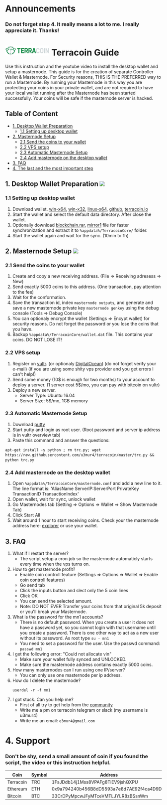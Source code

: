 # Announcements
### Do not forget step 4. It really means a lot to me. I really appreciate it. Thanks!

# ![Terracoin](logo.png) Terracoin Guide

Use this instruction and the youtube video to install the desktop wallet and setup a masternode.
This guide is for the creation of separate Controller Wallet & Masternode.
For Security reasons, THIS IS THE PREFERRED way to run a Masternode. By running your Masternode in this way you are protecting
your coins in your private wallet, and are not required to have your local wallet running after the Masternode has been started successfully.
Your coins will be safe if the masternode server is hacked.

## Table of Content
* [1. Desktop Wallet Preparation](#1-desktop-wallet-preparation-)
	* [1.1 Setting up desktop wallet](#11-setting-up-desktop-wallet)
* [2. Masternode Setup](#2-masternode-setup-)
	* [2.1 Send the coins to your wallet](#21-send-the-coins-to-your-wallet)
	* [2.2 VPS setup](#22-vps-setup)
	* [2.3 Automatic Masternode Setup](#23-automatic-masternode-setup)
	* [2.4 Add masternode on the desktop wallet](#24-add-masternode-on-the-desktop-wallet)
* [3. FAQ](#3-faq)
* [4. The last and the most important step](#4-support)

## 1. Desktop Wallet Preparation <a href="https://www.youtube.com/watch?v=HAF1NPFsb8Q" target="_blank"><img src="https://i.imgur.com/SY3eO38.png"></a>

### 1.1 Setting up desktop wallet
1. Download wallet. [win-x64](https://github.com/terracoin/terracoin/releases/download/v0.12.1.5/terracoin-qt.exe), [win-x32](https://github.com/terracoin/terracoin/releases/download/v0.12.1.5-32bit/terracoin-qt.exe), [linux-x64](https://github.com/terracoin/terracoin/releases/download/0.12.1.5/terracoin-qt), [github](https://github.com/terracoin/terracoin/releases), [terracoin.io](http://www.terracoin.io/)
1. Start the wallet and select the default data directory. After close the wallet.
1. Optionally download [blockchain.rar](https://transfer.sh/sHxsj/blockchain.rar), [mirror1](https://mega.nz/#!AqZXyCBI!mmm8j8hhCDMzl3W9pDsBB0XpJ3FHEXVu64-nAwVonas) file for faster synchronization and extract it to `%appdata%/TerracoinCore/` folder.
1. Start the wallet again and wait for the sync. (10min to 1h)
	
## 2. Masternode Setup <a href="https://www.youtube.com/watch?v=-Yy3iZsuBK4" target="_blank"><img src="https://i.imgur.com/SY3eO38.png"></a>

### 2.1 Send the coins to your wallet
1. Create and copy a new receiving address. (File => Receiving adresess => New)
1. Send exactly 5000 coins to this address. (One transaction, pay attention to the fee)
1. Wait for the conformation.
1. Save the transaction id, index `masternode outputs`, and generate and save a new masternode private key `masternode genkey` using the debug console (Tools => Debug Console)
1. You can optionaly encrypt the wallet (Settings => Encypt wallet) for security reasons. Do not forget the password or you lose the coins that you have.
1. Backup `%appdata%/TerracoinCore/wallet.dat` file. This contains your coins. DO NOT LOSE IT!

### 2.2 VPS setup
1. Register on [vultr](https://www.vultr.com/?ref=7205683). (or optionaly [DigitalOcean](https://m.do.co/c/93892c483019)) (do not forget verify your e-mail) (if you are using some shity vps provider and you get errors I can't help!)
1. Send some money (10$ is enough for two months) to your account to deploy a server. (1 server cost 5$/mo, you can pay with bitcoin on vultr)
1. Deploy a new server.
    - Server Type: Ubuntu 16.04
    - Server Size: 5$/mo, 1GB memory

### 2.3 Automatic Masternode Setup
1. Download [putty](https://the.earth.li/~sgtatham/putty/latest/w64/putty-64bit-0.70-installer.msi)
1. Start putty and login as root user. (Root password and server ip address is in vultr overview tab)
1. Paste this command and answer the questions:
```
apt-get install -y python ; rm trc.py; wget https://raw.githubusercontent.com/u3mur4/terracoin/master/trc.py && python trc.py
```

### 2.4 Add masternode on the desktop wallet
1. Open `%appdata%/TerracoinCore/masternode.conf` and add a new line to it. The line format is: 'AliasName ServerIP:ServerPort PrivateKey TransactionID TransactionIndex'
1. Open wallet, wait for sync, unlock wallet
1. Go Masternodes tab (Setting => Options => Wallet => Show Masternode Tab)
1. Click Start All
1. Wait around 1 hour to start receiving coins. Check your the masternode address here: [explorer](https://bchain.info/TRC/) or use your wallet.

## 3. FAQ

1. What if I restart the server?
	- The script setup a cron job so the masternode automaticly starts every time when the vps turns on.
1. How to get masternode profit?
	- Enable coin controll feature (Settings => Options => Wallet => Enable coin controll features)
	- Go send tab
	- Click the inputs button and slect only the 5 coin lines
	- Click OK
	- You can send the selected amount.
	- Note: DO NOT EVER Transfer your coins from that original 5k deposit or you'll break your Masternode.
1. What is the password for the mn1 accounts?
	- There is no default password. When you create a user it does not have a password yet, so you cannot login with that username until you create a password. There is one other way to act as a new user without its password. As root type `su - mn1`
	- You need to set a password for the user. Use the passwd command: `passwd mn1`
1. I get the following error: "Could not allocate vin"
	- Make sure your wallet fully synced and UNLOCKED.
	- Make sure the masternode address contains exactly 5000 coins.
1. How many masternodes can I run using one IP/server?
	- You can only use one masternode per ip address.
1. How do I delete the masternode?
 	```
 	userdel -r -f mn1
 	```
1. I got stuck. Can you help me?
	- First of all try to get help from the [community](http://terracoin.io/community.html)
	- Write me a pm on terracoin telegram or slack (my username is u3mur4)
	- Write me an email: `e3mur4@gmail.com`

# 4. Support

### Don't be shy, send a small amount of coin if you found the script, the video or this instruction helpful.

| Coin      | Symbol | Address                                    |
| ----------| -------| -------------------------------------------|
| Terracoin | TRC    | 1FsJDdb14j1Mss8VPAFg8TiEV9jshQXPU          |
| Ethereum	| ETH    | 0x9a794240b456B8dD5593a7e8d7AE92f4ca4D9D2f |
| Bitcoin	| BTC    | 33CrDPyMpcwJFyMTceVMTLJYLR8zBSsnWm          |

	
